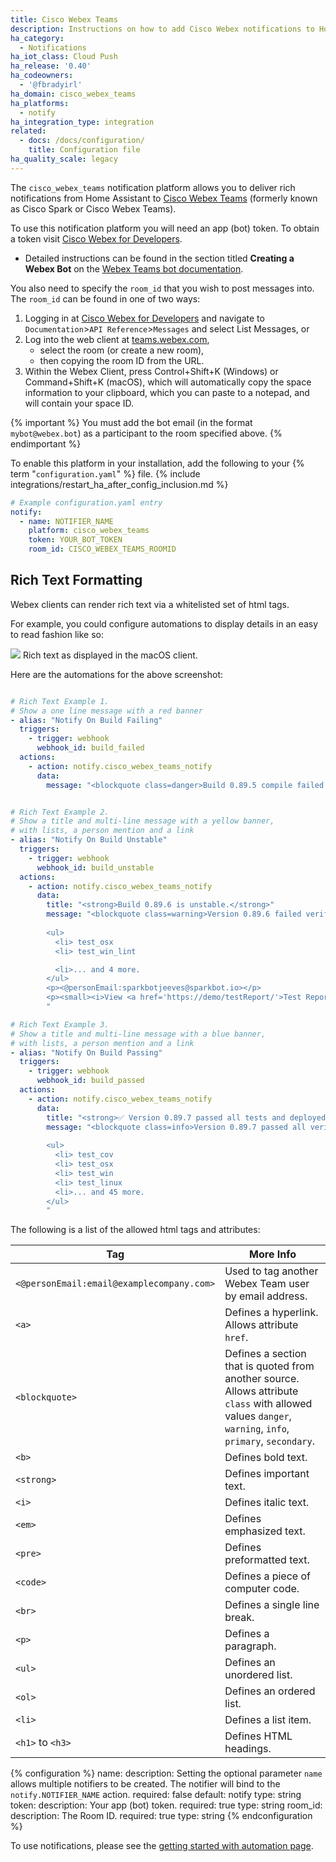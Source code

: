 ```yaml
---
title: Cisco Webex Teams
description: Instructions on how to add Cisco Webex notifications to Home Assistant.
ha_category:
  - Notifications
ha_iot_class: Cloud Push
ha_release: '0.40'
ha_codeowners:
  - '@fbradyirl'
ha_domain: cisco_webex_teams
ha_platforms:
  - notify
ha_integration_type: integration
related:
  - docs: /docs/configuration/
    title: Configuration file
ha_quality_scale: legacy
---
```


The `cisco_webex_teams` notification platform allows you to deliver rich notifications from Home Assistant to [Cisco Webex Teams](https://www.webex.com/team-collaboration.html) (formerly known as Cisco Spark or Cisco Webex Teams).

To use this notification platform you will need an app (bot) token. To obtain a token visit [Cisco Webex for Developers](https://developer.webex.com/).

- Detailed instructions can be found in the section titled **Creating a Webex Bot** on the [Webex Teams bot documentation](https://developer.webex.com/docs/bots).

You also need to specify the `room_id` that you wish to post messages into. The `room_id` can be found in one of two ways:

1. Logging in at [Cisco Webex for Developers](https://developer.webex.com/) and navigate to `Documentation`>`API Reference`>`Messages` and select List Messages, or
2. Log into the web client at [teams.webex.com](https://teams.webex.com/),
    - select the room (or create a new room),
    - then copying the room ID from the URL.
3. Within the Webex Client, press Control+Shift+K (Windows) or Command+Shift+K (macOS), which will automatically copy the space information to your clipboard, which you
   can paste to a notepad, and will contain your space ID.

{% important %}
You must add the bot email (in the format `mybot@webex.bot`) as a participant to the room specified above.
{% endimportant %}

To enable this platform in your installation, add the following to your {% term "`configuration.yaml`" %} file.
{% include integrations/restart_ha_after_config_inclusion.md %}

```yaml
# Example configuration.yaml entry
notify:
  - name: NOTIFIER_NAME
    platform: cisco_webex_teams
    token: YOUR_BOT_TOKEN
    room_id: CISCO_WEBEX_TEAMS_ROOMID
```

## Rich Text Formatting

Webex clients can render rich text via a whitelisted set of html tags.

For example, you could configure automations to display details in an easy to read fashion like so:

<p class='img'>
<img src='/images/integrations/cisco_webex_teams/rich_formatting.png' />
Rich text as displayed in the macOS client.
</p>

Here are the automations for the above screenshot:

```yaml

# Rich Text Example 1.
# Show a one line message with a red banner
- alias: "Notify On Build Failing"
  triggers:
    - trigger: webhook
      webhook_id: build_failed
  actions:
    - action: notify.cisco_webex_teams_notify
      data:
        message: "<blockquote class=danger>Build 0.89.5 compile failed."


# Rich Text Example 2.
# Show a title and multi-line message with a yellow banner, 
# with lists, a person mention and a link
- alias: "Notify On Build Unstable"
  triggers:
    - trigger: webhook
      webhook_id: build_unstable
  actions:
    - action: notify.cisco_webex_teams_notify
      data:
        title: "<strong>Build 0.89.6 is unstable.</strong>"
        message: "<blockquote class=warning>Version 0.89.6 failed verifications.
        
        <ul>
          <li> test_osx
          <li> test_win_lint

          <li>... and 4 more.
        </ul>
        <p><@personEmail:sparkbotjeeves@sparkbot.io></p>
        <p><small><i>View <a href='https://demo/testReport/'>Test Report</a></i></small><br></p>
        "

# Rich Text Example 3.
# Show a title and multi-line message with a blue banner, 
# with lists, a person mention and a link
- alias: "Notify On Build Passing"
  triggers:
    - trigger: webhook
      webhook_id: build_passed
  actions:
    - action: notify.cisco_webex_teams_notify
      data:
        title: "<strong>✅ Version 0.89.7 passed all tests and deployed to production!</strong>"
        message: "<blockquote class=info>Version 0.89.7 passed all verifications.
        
        <ul>
          <li> test_cov
          <li> test_osx
          <li> test_win
          <li> test_linux
          <li>... and 45 more.
        </ul>
        "
```

The following is a list of the allowed html tags and attributes:

| Tag                                       | More Info                                                                                                                                               |
| ----------------------------------------- | ------------------------------------------------------------------------------------------------------------------------------------------------------- |
| `<@personEmail:email@examplecompany.com>` | Used to tag another Webex Team user by email address.                                                                                                   |
| `<a>`                                     | Defines a hyperlink. Allows attribute `href`.                                                                                                           |
| `<blockquote>`                            | Defines a section that is quoted from another source. Allows attribute `class` with allowed values `danger`, `warning`, `info`, `primary`, `secondary`. |
| `<b>`                                     | Defines bold text.                                                                                                                                      |
| `<strong>`                                | Defines important text.                                                                                                                                 |
| `<i>`                                     | Defines italic text.                                                                                                                                    |
| `<em>`                                    | Defines emphasized text.                                                                                                                                |
| `<pre>`                                   | Defines preformatted text.                                                                                                                              |
| `<code>`                                  | Defines a piece of computer code.                                                                                                                       |
| `<br>`                                    | Defines a single line break.                                                                                                                            |
| `<p>`                                     | Defines a paragraph.                                                                                                                                    |
| `<ul>`                                    | Defines an unordered list.                                                                                                                              |
| `<ol>`                                    | Defines an ordered list.                                                                                                                                |
| `<li>`                                    | Defines a list item.                                                                                                                                    |
| `<h1>` to `<h3>`                          | Defines HTML headings.                                                                                                                                  |

{% configuration %}
name:
  description: Setting the optional parameter `name` allows multiple notifiers to be created. The notifier will bind to the `notify.NOTIFIER_NAME` action.
  required: false
  default: notify
  type: string
token:
  description: Your app (bot) token.
  required: true
  type: string
room_id:
  description: The Room ID.
  required: true
  type: string
{% endconfiguration %}

To use notifications, please see the [getting started with automation page](/getting-started/automation/).
